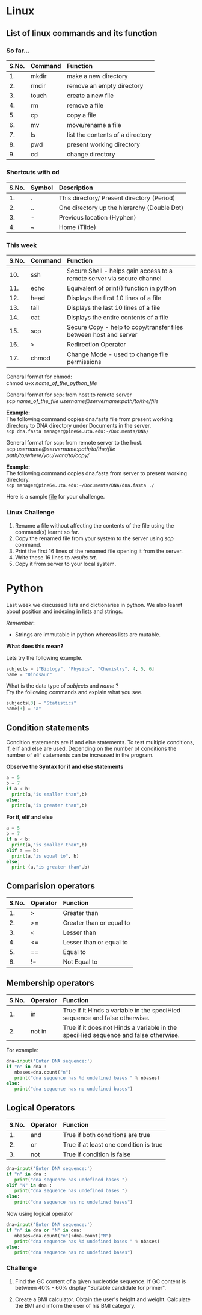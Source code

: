 # Linux

## List of linux commands and its function

### So far...

| S.No. | Command | Function  
|:------|:--------|:---------  
|1.     |  mkdir  |  make a new directory
|2.     |  rmdir  |  remove an empty directory
|3.     |  touch  |  create a new file
|4.     |  rm     |  remove a file
|5.     |  cp     |  copy a file
|6.     |  mv     |  move/rename a file
|7.     |  ls     |  list the contents of a directory
|8.     |  pwd    |  present working directory
|9.     |  cd     |  change directory

### Shortcuts with cd

|S.No.| Symbol | Description
|:----|:-------|:-------------------------------------------
|1.   | .      | This directory/ Present directory (Period)
|2.   | ..     | One directory up the hierarchy (Double Dot)
|3.   | -      | Previous location (Hyphen)
|4.   | ~      | Home (Tilde)

### This week  

| S.No. | Command | Function  
|:------|:--------|:--------- 
|10.    |ssh      | Secure Shell - helps gain access to a remote server via secure channel
|11.    |echo     | Equivalent of print() function in python
|12.    |head     | Displays the first 10 lines of a file 
|13.    |tail     | Displays the last 10 lines of a file 
|14.    |cat      | Displays the entire contents of a file 
|15.    |scp      | Secure Copy - help to copy/transfer files between host and server
|16.    |>        | Redirection Operator
|17.    |chmod    | Change Mode - used to change file permissions 

General format for chmod:  
chmod u+x *name_of_the_python_file*

General format for scp: from host to remote server  
scp *name_of_the_file* *username@servername:path/to/the/file*

**Example:**    
The following command copies dna.fasta file from present working directory to DNA directory under Documents in the server.    
```scp dna.fasta manager@pine64.uta.edu:~/Documents/DNA/```

General format for scp: from remote server to the host.    
scp *username@servername:path/to/the/file* *path/to/where/you/want/to/copy/*  

**Example:**   
The following command copies dna.fasta from server to present working directory.    
```scp manager@pine64.uta.edu:~/Documents/DNA/dna.fasta ./```


Here is a sample [file](https://rameshbalan.github.io/Python-Course/Day3/dna.example.fasta "Sample File") for your challenge.

### Linux Challenge

1. Rename a file without affecting the contents of the file using the command(s) learnt so far.
2. Copy the renamed file from your system to the server using *scp* command.
3. Print the first 16 lines of the renamed file opening it from the server.
4. Write these 16 lines to *results.txt*. 
5. Copy it from server to your local system.

# Python

Last week we discussed lists and dictionaries in python. We also learnt about position and indexing in lists and strings.

*Remember*:  

* Strings are immutable in python whereas lists are mutable.

**What does this mean?**

Lets try the following example.

```python
subjects = ["Biology", "Physics", "Chemistry", 4, 5, 6]
name = "Dinosaur"
```

What is the data type of *subjects* and *name* ?  
Try the following commands and explain what you see.

```python
subjects[3] = "Statistics"
name[3] = "a"
```

## Condition statements

Condition statements are if and else statements. To test multiple conditions, if, elif and else are used. Depending on the number of conditions the number of elif statements can be increased in the program.

**Observe the Syntax for if and else statements**

```python
a = 5
b = 7
if a < b:
  print(a,"is smaller than",b)
else:
  print(a,"is greater than",b)
```

**For if, elif and else**

```python
a = 5
b = 7
if a < b:
  print(a,"is smaller than",b)
elif a == b:
  print(a,"is equal to", b)
else:
  print (a,"is greater than",b)
```

## Comparision operators

| S.No. | Operator | Function  
|:------|:---------|:--------- 
|1.    |  >       |  Greater than
|2.    |  >=      |  Greater than or equal to
|3.    |  <       |  Lesser than
|4.    |  <=      |  Lesser than or equal to
|5.    |  ==      |  Equal to
|6.    |  !=      |  Not Equal to

## Membership operators

| S.No. | Operator | Function  
|:------|:---------|:--------- 
|1.     |   in     | True if it Hinds a variable in the speciHied sequence and false otherwise.
|2.     |   not in | True if it does not Hinds a variable in the speciHied sequence and false otherwise.

For example:

```python
dna=input('Enter DNA sequence:')
if "n" in dna :
   nbases=dna.count("n")
   print("dna sequence has %d undefined bases " % nbases)
else:
   print("dna sequence has no undefined bases")
```

## Logical Operators

| S.No. | Operator | Function  
|:------|:---------|:--------- 
|1.     |   and    | True if both conditions are true
|2.     |   or     | True if at least one condition is true
|3.     |   not    | True if condition is false

```python
dna=input('Enter DNA sequence:')
if "n" in dna :
   print("dna sequence has undefined bases ")
elif "N" in dna :
   print("dna sequence has undefined bases ")
else:
   print("dna sequence has no undefined bases")
```

Now using logical operator

```python
dna=input('Enter DNA sequence:')
if "n" in dna or "N" in dna:
   nbases=dna.count("n")+dna.count("N")
   print("dna sequence has %d undefined bases " % nbases)
else:
   print("dna sequence has no undefined bases")
```


### Challenge

1. Find the GC content of a given nucleotide sequence. If GC content is between 40% - 60% display "Suitable candidate for primer".

2. Create a BMI calculator. Obtain the user's height and weight. Calculate the BMI and inform the user of his BMI category.
